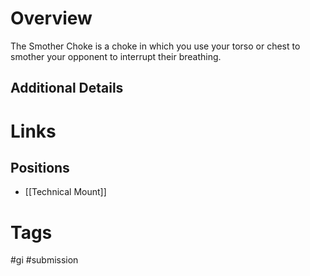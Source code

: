 # Overview
The Smother Choke is a choke in which you use your torso or chest to smother your opponent to interrupt their breathing.
## Additional Details
# Links
## Positions
- [[Technical Mount]]
# Tags
#gi #submission 